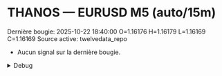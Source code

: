 # THANOS — EURUSD M5 (auto/15m)
Dernière bougie: 2025-10-22 18:40:00  O=1.16176  H=1.16179  L=1.16169  C=1.16169
Source active: twelvedata_repo

- Aucun signal sur la dernière bougie.

<details><summary>Debug</summary>

- TD_API_KEY manquant.

</details>
